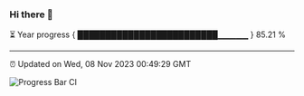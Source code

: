 ### Hi there 👋

⏳ Year progress { █████████████████████████▁▁▁▁▁ } 85.21 %

---

⏰ Updated on Wed, 08 Nov 2023 00:49:29 GMT

![Progress Bar CI](https://github.com/liununu/liununu/workflows/Progress%20Bar%20CI/badge.svg)
